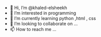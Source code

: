 - 👋 Hi, I’m @khaled-elsheekh
- 👀 I’m interested in programming
- 🌱 I’m currently learning python ,html , css
- 💞️ I’m looking to collaborate on ...
- 📫 How to reach me ...

<!---
khaled-elsheekh/khaled-elsheekh is a ✨ special ✨ repository because its `README.md` (this file) appears on your GitHub profile.
You can click the Preview link to take a look at your changes.
--->
